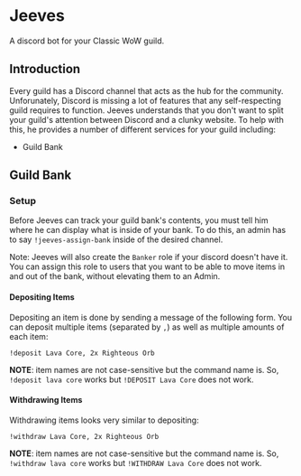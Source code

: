 # Jeeves

A discord bot for your Classic WoW guild.

## Introduction

Every guild has a Discord channel that acts as the hub for the community. Unforunately,
Discord is missing a lot of features that any self-respecting guild requires to function.
Jeeves understands that you don't want to split your guild's attention between Discord
and a clunky website. To help with this, he provides a number of different services
for your guild including:

- Guild Bank

## Guild Bank

### Setup

Before Jeeves can track your guild bank's contents, you must tell him where he can display what is
inside of your bank. To do this, an admin has to say `!jeeves-assign-bank` inside of the desired channel.

Note: Jeeves will also create the `Banker` role if your discord doesn't have it. You can assign this role to users
that you want to be able to move items in and out of the bank, without elevating them to an Admin.

#### Depositing Items

Depositing an item is done by sending a message of the following form. You can deposit multiple items (separated by `,`)
as well as multiple amounts of each item:

```
!deposit Lava Core, 2x Righteous Orb
```

**NOTE**: item names are not case-sensitive but the command name is. So, `!deposit lava core` works but `!DEPOSIT Lava Core`
does not work.

#### Withdrawing Items

Withdrawing items looks very similar to depositing:

```
!withdraw Lava Core, 2x Righteous Orb
```

**NOTE**: item names are not case-sensitive but the command name is. So, `!withdraw lava core` works but `!WITHDRAW Lava Core`
does not work.
